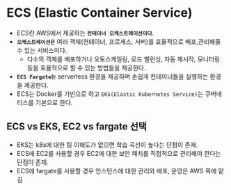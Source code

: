 # ECS (Elastic Container Service)

- ECS란 AWS에서 제공하는 **`컨테이너 오케스트레이션이다`**.
- **`오케스트레이션은`** 여러 객체(컨테이너, 프로세스, 서버)를 효율적으로 배포,관리해줄 수 있는 서비스이다.
  - 다수의 객체를 배포하거나 오토스케일링, 로드 밸런싱, 자동 재시작, 모니터링 등을 효율적으로 할 수 있는 방법들을 제공한다.
- **`ECS Fargate는`** serverless 환경을 제공하며 손쉽게 컨테이너들을 실행하는 환경을 제공한다.
- ECS는 Docker를 기반으로 하고 `EKS(Elastic Kubernetes Service)`는 쿠버네티스를 기본으로 한다.

## ECS vs EKS, EC2 vs fargate 선택

- EKS는 k8s에 대한 팀 이해도가 없으면 학습 곡선이 높다는 단점이 존재.
- ECS에 EC2를 사용할 경우 EC2에 대한 보안 패치를 직접적으로 관리해야 한다는 단점이 존재.
- ECS에 fargate를 사용할 경우 인스턴스에 대한 관리와 배포, 운영은 AWS 쪽에 맡김